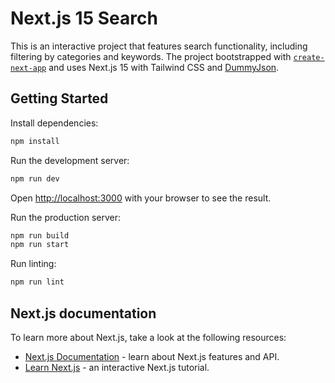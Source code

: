 # Next.js 15 Search

This is an interactive project that features search functionality, including filtering by categories and keywords. The project bootstrapped with [`create-next-app`](https://nextjs.org/docs/app/api-reference/cli/create-next-app) and uses Next.js 15 with Tailwind CSS and [DummyJson](https://dummyjson.com/docs/products).

## Getting Started

Install dependencies:

```bash
npm install
```

Run the development server:

```bash
npm run dev
```

Open [http://localhost:3000](http://localhost:3000) with your browser to see the result.

Run the production server:

```bash
npm run build
npm run start
```

Run linting:

```bash
npm run lint
```

## Next.js documentation

To learn more about Next.js, take a look at the following resources:

- [Next.js Documentation](https://nextjs.org/docs) - learn about Next.js features and API.
- [Learn Next.js](https://nextjs.org/learn) - an interactive Next.js tutorial.
